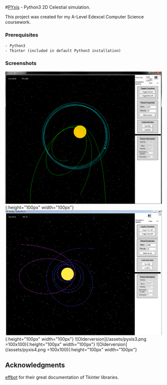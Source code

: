 #[PYxis](https://en.wikipedia.org/wiki/Pyxis) - Python3 2D Celestial simulation.

This project was created for my A-Level Edexcel Computer Science coursework.

### Prerequisites

```
- Python3
- Tkinter (included in default Python3 installation)
```
### Screenshots

![Olderversion](/assets/pyxis1.png){:height="100px" width="100px"} ![Olderversion](/assets/pyxis2.png){:height="100px" width="100px"} ![Olderversion](/assets/pyxis3.png =100x100){:height="100px" width="100px"} ![Olderversion](/assets/pyxis4.png =100x100){:height="100px" width="100px"}





## Acknowledgments

[effbot](http://effbot.org/) for their great documentation of Tkinter libraries.
